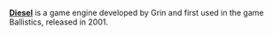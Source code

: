 [**Diesel**](https://en.wikipedia.org/wiki/Diesel_(game_engine)) is a game engine developed by Grin and first used in the game Ballistics, released in 2001.